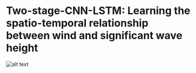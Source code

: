 # Two-stage-CNN-LSTM: Learning the spatio-temporal relationship between wind and significant wave height 

![alt text](https://github.com/SaidObakrim/Two-stage-CNN-LSTM/blob/main/cnn_architicture.png)
